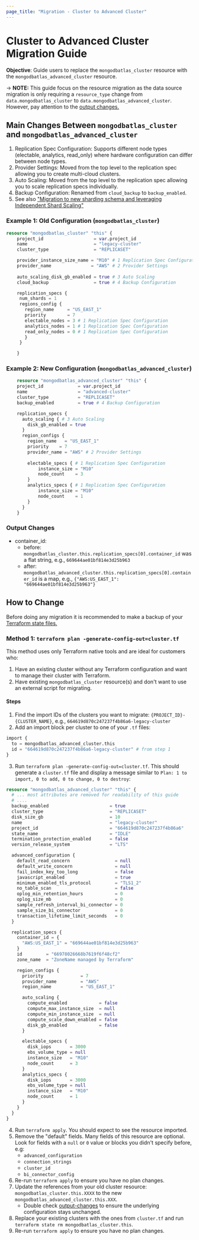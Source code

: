 ```yaml
---
page_title: "Migration - Cluster to Advanced Cluster"
---
```


# Cluster to Advanced Cluster Migration Guide

**Objective**: Guide users to replace the `mongodbatlas_cluster` resource with the `mongodbatlas_advanced_cluster` resource.

-> **NOTE:** This guide focus on the resource migration as the data source migration is only requiring a `resource_type` change from `data.mongodbatlas_cluster` to `data.mongodbatlas_advanced_cluster`.  However, pay attention to the [output changes.](#output-changes)

## Main Changes Between `mongodbatlas_cluster` and `mongodbatlas_advanced_cluster`

1. Replication Spec Configuration: Supports different node types (electable, analytics, read_only) where hardware configuration can differ between node types.
2. Provider Settings: Moved from the top level to the replication spec allowing you to create multi-cloud clusters.
3. Auto Scaling: Moved from the top level to the replication spec allowing you to scale replication specs individually.
4. Backup Configuration: Renamed from `cloud_backup` to `backup_enabled`.
5. See also ["Migration to new sharding schema and leveraging Independent Shard Scaling"](advanced-cluster-new-sharding-schema#migration-sharded)

### Example 1: Old Configuration (`mongodbatlas_cluster`)

```terraform
resource "mongodbatlas_cluster" "this" {
    project_id                   = var.project_id
    name                         = "legacy-cluster"
    cluster_type                 = "REPLICASET"

    provider_instance_size_name = "M10" # 1 Replication Spec Configuration
    provider_name               = "AWS" # 2 Provider Settings
    
    auto_scaling_disk_gb_enabled = true # 3 Auto Scaling
    cloud_backup                 = true # 4 Backup Configuration

    replication_specs {
     num_shards = 1
     regions_config {
       region_name     = "US_EAST_1"
       priority        = 7
       electable_nodes = 3 # 1 Replication Spec Configuration
       analytics_nodes = 1 # 1 Replication Spec Configuration
       read_only_nodes = 0 # 1 Replication Spec Configuration
       }
     }

    }
```

### Example 2: New Configuration (`mongodbatlas_advanced_cluster`)

```terraform
    resource "mongodbatlas_advanced_cluster" "this" {
    project_id             = var.project_id
    name                   = "advanced-cluster"
    cluster_type           = "REPLICASET"
    backup_enabled         = true # 4 Backup Configuration

    replication_specs {
      auto_scaling { # 3 Auto Scaling
        disk_gb_enabled = true
      }
      region_configs {
        region_name   = "US_EAST_1"
        priority    = 7
        provider_name = "AWS" # 2 Provider Settings
        
        electable_specs { # 1 Replication Spec Configuration
            instance_size = "M10"
            node_count    = 3
        }
        analytics_specs { # 1 Replication Spec Configuration
            instance_size = "M10"
            node_count    = 1
        }
      }
    }
```

### Output Changes

- container_id:
  - before: `mongodbatlas_cluster.this.replication_specs[0].container_id` was a flat string, e.g., `669644ae01bf814e3d25b963`
  - after: `mongodbatlas_advanced_cluster.this.replication_specs[0].container_id` is a map, e.g., `{"AWS:US_EAST_1": "669644ae01bf814e3d25b963"}`

## How to Change
Before doing any migration it is recommended to make a backup of your [Terraform state files.](https://developer.hashicorp.com/terraform/cli/commands/state)

### Method 1: `terraform plan -generate-config-out=cluster.tf`
This method uses only Terraform native tools and are ideal for customers who:
1. Have an existing cluster without any Terraform configuration and want to manage their cluster with Terraform.
2. Have existing `mongodbatlas_cluster` resource(s) and don't want to use an external script for migrating.

#### Steps

1. Find the import IDs of the clusters you want to migrate: `{PROJECT_ID}-{CLUSTER_NAME}`, e.g., `664619d870c247237f4b86a6-legacy-cluster`
2. Add an import block per cluster to one of your `.tf` files:
  ```terraform
  import {
    to = mongodbatlas_advanced_cluster.this
    id = "664619d870c247237f4b86a6-legacy-cluster" # from step 1
  }
  ```
3. Run `terraform plan -generate-config-out=cluster.tf`. This should generate a `cluster.tf` file and display a message similar to `Plan: 1 to import, 0 to add, 0 to change, 0 to destroy`:
  ```terraform
  resource "mongodbatlas_advanced_cluster" "this" {
    # ... most attributes are removed for readability of this guide
    # ....
    backup_enabled                       = true
    cluster_type                         = "REPLICASET"
    disk_size_gb                         = 10
    name                                 = "legacy-cluster"
    project_id                           = "664619d870c247237f4b86a6"
    state_name                           = "IDLE"
    termination_protection_enabled       = false
    version_release_system               = "LTS"

    advanced_configuration {
      default_read_concern                 = null
      default_write_concern                = null
      fail_index_key_too_long              = false
      javascript_enabled                   = true
      minimum_enabled_tls_protocol         = "TLS1_2"
      no_table_scan                        = false
      oplog_min_retention_hours            = 0
      oplog_size_mb                        = 0
      sample_refresh_interval_bi_connector = 0
      sample_size_bi_connector             = 0
      transaction_lifetime_limit_seconds   = 0
    }

    replication_specs {
      container_id = {
        "AWS:US_EAST_1" = "669644ae01bf814e3d25b963"
      }
      id         = "66978026668b7619f6f48cf2"
      zone_name  = "ZoneName managed by Terraform"

      region_configs {
        priority              = 7
        provider_name         = "AWS"
        region_name           = "US_EAST_1"

        auto_scaling {
          compute_enabled            = false
          compute_max_instance_size  = null
          compute_min_instance_size  = null
          compute_scale_down_enabled = false
          disk_gb_enabled            = false
        }

        electable_specs {
          disk_iops       = 3000
          ebs_volume_type = null
          instance_size   = "M10"
          node_count      = 3
        }
        analytics_specs {
          disk_iops       = 3000
          ebs_volume_type = null
          instance_size   = "M10"
          node_count      = 1
        }
      }
    }
  }
  ```
4. Run `terraform apply`. You should expect to see the resource imported.
5. Remove the "default" fields. Many fields of this resource are optional. Look for fields with a `null` or `0` value or blocks you didn't specify before, e.g:
   - `advanced_configuration`
   - `connection_strings`
   - `cluster_id`
   - `bi_connector_config`
6. Re-run `terraform apply` to ensure you have no plan changes.
7. Update the references from your old cluster resource: `mongodbatlas_cluster.this.XXXX` to the new `mongodbatlas_advanced_cluster.this.XXX`.
   - Double check [output-changes](#output-changes) to ensure the underlying configuration stays unchanged.
8. Replace your existing clusters with the ones from `cluster.tf` and run `terraform state rm mongodbatlas_cluster.this`.
9. Re-run `terraform apply` to ensure you have no plan changes.
